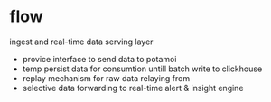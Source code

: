 # flow

ingest and real-time data serving layer

- provice interface to send data to potamoi 
- temp persist data for consumtion untill batch write to clickhouse  
- replay mechanism for raw data relaying from 
- selective data forwarding to real-time alert & insight engine 
